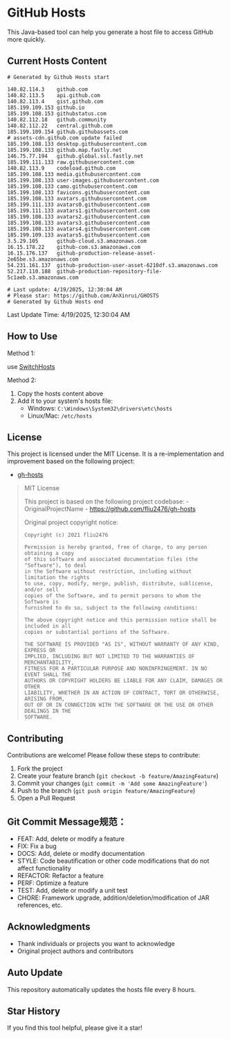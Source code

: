 # GitHub Hosts

This Java-based tool can help you generate a host file to access GitHub more quickly.

## Current Hosts Content

```hosts
# Generated by Github Hosts start  

140.82.114.3    github.com
140.82.113.5    api.github.com
140.82.113.4    gist.github.com
185.199.109.153 github.io
185.199.108.153 githubstatus.com
140.82.112.18   github.community
140.82.112.22   central.github.com
185.199.109.154 github.githubassets.com
# assets-cdn.github.com update failed
185.199.108.133 desktop.githubusercontent.com
185.199.108.133 github.map.fastly.net
146.75.77.194   github.global.ssl.fastly.net
185.199.111.133 raw.githubusercontent.com
140.82.113.9    codeload.github.com
185.199.108.133 media.githubusercontent.com
185.199.108.133 user-images.githubusercontent.com
185.199.108.133 camo.githubusercontent.com
185.199.108.133 favicons.githubusercontent.com
185.199.108.133 avatars.githubusercontent.com
185.199.111.133 avatars0.githubusercontent.com
185.199.111.133 avatars1.githubusercontent.com
185.199.108.133 avatars2.githubusercontent.com
185.199.108.133 avatars3.githubusercontent.com
185.199.108.133 avatars4.githubusercontent.com
185.199.109.133 avatars5.githubusercontent.com
3.5.29.105      github-cloud.s3.amazonaws.com
16.15.178.22    github-com.s3.amazonaws.com
16.15.176.137   github-production-release-asset-2e65be.s3.amazonaws.com
54.231.161.137  github-production-user-asset-6210df.s3.amazonaws.com
52.217.110.188  github-production-repository-file-5c1aeb.s3.amazonaws.com

# Last update: 4/19/2025, 12:30:04 AM
# Please star: https://github.com/AnXinrui/GHOSTS
# Generated by Github Hosts end
```

Last Update Time: 4/19/2025, 12:30:04 AM

## How to Use

Method 1:

use [SwitchHosts](https://github.com/oldj/SwitchHosts)

Method 2:
1. Copy the hosts content above
2. Add it to your system's hosts file:
   - Windows: `C:\Windows\System32\drivers\etc\hosts`
   - Linux/Mac: `/etc/hosts`

## License
This project is licensed under the MIT License. It is a re-implementation and improvement based on the following project:
- [gh-hosts](https://github.com/fliu2476/gh-hosts)

> MIT License 
>
> This project is based on the following project codebase: -OriginalProjectName - https://github.com/fliu2476/gh-hosts
>
> Original project copyright notice:
>
> ```
> Copyright (c) 2021 fliu2476
> 
> Permission is hereby granted, free of charge, to any person obtaining a copy
> of this software and associated documentation files (the "Software"), to deal
> in the Software without restriction, including without limitation the rights
> to use, copy, modify, merge, publish, distribute, sublicense, and/or sell
> copies of the Software, and to permit persons to whom the Software is
> furnished to do so, subject to the following conditions:
> 
> The above copyright notice and this permission notice shall be included in all
> copies or substantial portions of the Software.
> 
> THE SOFTWARE IS PROVIDED "AS IS", WITHOUT WARRANTY OF ANY KIND, EXPRESS OR
> IMPLIED, INCLUDING BUT NOT LIMITED TO THE WARRANTIES OF MERCHANTABILITY,
> FITNESS FOR A PARTICULAR PURPOSE AND NONINFRINGEMENT. IN NO EVENT SHALL THE
> AUTHORS OR COPYRIGHT HOLDERS BE LIABLE FOR ANY CLAIM, DAMAGES OR OTHER
> LIABILITY, WHETHER IN AN ACTION OF CONTRACT, TORT OR OTHERWISE, ARISING FROM,
> OUT OF OR IN CONNECTION WITH THE SOFTWARE OR THE USE OR OTHER DEALINGS IN THE
> SOFTWARE.
> ```

## Contributing

Contributions are welcome! Please follow these steps to contribute:

1. Fork the project
2. Create your feature branch (`git checkout -b feature/AmazingFeature`)
3. Commit your changes (`git commit -m 'Add some AmazingFeature'`)
4. Push to the branch (`git push origin feature/AmazingFeature`)
5. Open a Pull Request

## Git Commit Message规范：

- FEAT: Add, delete or modify a feature
- FIX: Fix a bug
- DOCS: Add, delete or modify documentation
- STYLE: Code beautification or other code modifications that do not affect functionality
- REFACTOR: Refactor a feature
- PERF: Optimize a feature
- TEST: Add, delete or modify a unit test
- CHORE: Framework upgrade, addition/deletion/modification of JAR references, etc.

## Acknowledgments

- Thank individuals or projects you want to acknowledge
- Original project authors and contributors

## Auto Update

This repository automatically updates the hosts file every 8 hours.

## Star History

If you find this tool helpful, please give it a star!

